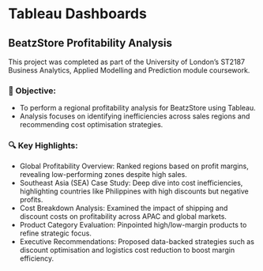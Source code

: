 # Tableau Dashboards

## BeatzStore Profitability Analysis
This project was completed as part of the University of London’s ST2187 Business Analytics, Applied Modelling and Prediction module coursework.

### 📁 Objective:
- To perform a regional profitability analysis for BeatzStore using Tableau.
- Analysis focuses on identifying inefficiencies across sales regions and recommending cost optimisation strategies.

### 🔍 Key Highlights:
- Global Profitability Overview: Ranked regions based on profit margins, revealing low-performing zones despite high sales.
- Southeast Asia (SEA) Case Study: Deep dive into cost inefficiencies, highlighting countries like Philippines with high discounts but negative profits.
- Cost Breakdown Analysis: Examined the impact of shipping and discount costs on profitability across APAC and global markets.
- Product Category Evaluation: Pinpointed high/low-margin products to refine strategic focus.
- Executive Recommendations: Proposed data-backed strategies such as discount optimisation and logistics cost reduction to boost margin efficiency.

